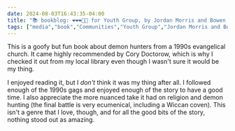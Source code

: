 ```yaml
---
date: 2024-08-03T16:43:35-04:00
title: "📚 bookblog: ❤️❤️❤️🖤🖤 for Youth Group, by Jordan Morris and Bowen McCurdy"
tags: ["media","book","Communities","Youth Group","Jordan Morris and Bowen McCurdy","Cory Doctorow","Bowen McCurdy","Jordan Morris"]
---
```


This is a goofy but fun book about demon hunters from a 1990s evangelical church. It came highly recommended by Cory Doctorow, which is why I checked it out from my local library even though I wasn't sure it would be my thing.

I enjoyed reading it, but I *don't* think it was my thing after all. I followed enough of the 1990s gags and enjoyed enough of the story to have a good time. I also appreciate the more nuanced take it had on religion and demon hunting (the final battle is very ecumenical, including a Wiccan coven). This isn't a genre that I love, though, and for all the good bits of the story, nothing stood out as amazing.